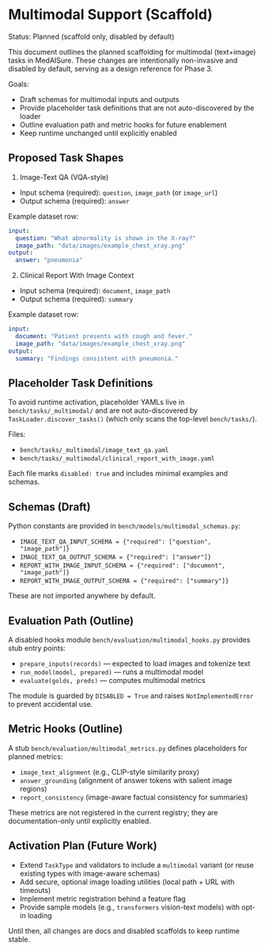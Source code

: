 # Multimodal Support (Scaffold)

Status: Planned (scaffold only, disabled by default)

This document outlines the planned scaffolding for multimodal (text+image) tasks in MedAISure. These changes are intentionally non-invasive and disabled by default, serving as a design reference for Phase 3.

Goals:
- Draft schemas for multimodal inputs and outputs
- Provide placeholder task definitions that are not auto-discovered by the loader
- Outline evaluation path and metric hooks for future enablement
- Keep runtime unchanged until explicitly enabled

## Proposed Task Shapes

1) Image-Text QA (VQA-style)
- Input schema (required): `question`, `image_path` (or `image_url`)
- Output schema (required): `answer`

Example dataset row:
```yaml
input:
  question: "What abnormality is shown in the X-ray?"
  image_path: "data/images/example_chest_xray.png"
output:
  answer: "pneumonia"
```

2) Clinical Report With Image Context
- Input schema (required): `document`, `image_path`
- Output schema (required): `summary`

Example dataset row:
```yaml
input:
  document: "Patient presents with cough and fever."
  image_path: "data/images/example_chest_xray.png"
output:
  summary: "Findings consistent with pneumonia."
```

## Placeholder Task Definitions

To avoid runtime activation, placeholder YAMLs live in `bench/tasks/_multimodal/` and are not auto-discovered by `TaskLoader.discover_tasks()` (which only scans the top-level `bench/tasks/`).

Files:
- `bench/tasks/_multimodal/image_text_qa.yaml`
- `bench/tasks/_multimodal/clinical_report_with_image.yaml`

Each file marks `disabled: true` and includes minimal examples and schemas.

## Schemas (Draft)

Python constants are provided in `bench/models/multimodal_schemas.py`:
- `IMAGE_TEXT_QA_INPUT_SCHEMA = {"required": ["question", "image_path"]}`
- `IMAGE_TEXT_QA_OUTPUT_SCHEMA = {"required": ["answer"]}`
- `REPORT_WITH_IMAGE_INPUT_SCHEMA = {"required": ["document", "image_path"]}`
- `REPORT_WITH_IMAGE_OUTPUT_SCHEMA = {"required": ["summary"]}`

These are not imported anywhere by default.

## Evaluation Path (Outline)

A disabled hooks module `bench/evaluation/multimodal_hooks.py` provides stub entry points:
- `prepare_inputs(records)` — expected to load images and tokenize text
- `run_model(model, prepared)` — runs a multimodal model
- `evaluate(golds, preds)` — computes multimodal metrics

The module is guarded by `DISABLED = True` and raises `NotImplementedError` to prevent accidental use.

## Metric Hooks (Outline)

A stub `bench/evaluation/multimodal_metrics.py` defines placeholders for planned metrics:
- `image_text_alignment` (e.g., CLIP-style similarity proxy)
- `answer_grounding` (alignment of answer tokens with salient image regions)
- `report_consistency` (image-aware factual consistency for summaries)

These metrics are not registered in the current registry; they are documentation-only until explicitly enabled.

## Activation Plan (Future Work)

- Extend `TaskType` and validators to include a `multimodal` variant (or reuse existing types with image-aware schemas)
- Add secure, optional image loading utilities (local path + URL with timeouts)
- Implement metric registration behind a feature flag
- Provide sample models (e.g., `transformers` vision-text models) with opt-in loading

Until then, all changes are docs and disabled scaffolds to keep runtime stable.
